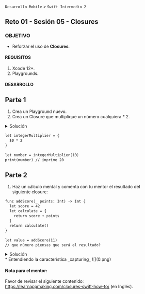`Desarrollo Mobile` > `Swift Intermedio 2`

## Reto 01 - Sesión 05 -	Closures

### OBJETIVO 

- Reforzar el uso de **Closures**.

#### REQUISITOS 

1. Xcode 12+.
2. Playgrounds.

#### DESARROLLO

## Parte 1

1. Crea un Playground nuevo.
2. Crea un Closure que multiplique un número cualquiera * 2.

<details>
	<summary>Solución</summary>
	<p> Se escribe esta constante dentro del playground </p>
</details>

```
let integerMultiplier = {
  $0 * 2
}

let number = integerMultiplier(10)
print(number) // imprime 20
```

## Parte 2

1. Haz un cálculo mental y comenta con tu mentor el resultado del siguiente closure:

```
func addScore(_ points: Int) -> Int {
  let score = 42
  let calculate = {
    return score + points
  }
  return calculate()
}

let value = addScore(11)
// que número piensas que será el resultado?

```

<details>
  <summary>Solución</summary>
  <p> El resultado es <b>53</b>, aquí la explicación</p>
  <p> 1. Se define la función addScore(_:) que regresará un score, basado en el parámetro points y el score "anterior" de 42 </p>
  <p> 2. Después dentro de la función se define el closure de calculate. Este simplemente agrega score y points y regresa el resultado. La función llama al closure con calculate()</p>
  <p> 3. Finalmente, la función addScore(_:) es llamada, asignándole un valor e imprimiendolo </p>
  <p> El closure calculate, captura ambos, score y points, Ninguna de esas variables están declaradas localmente dentro del closure, aunque el closure puede tomar los valores, eso es debido a la característica de capturing de un closure</p>
</details>
* Entendiendo la característica _capturing_
![](0.png)

#### Nota para el mentor:
Favor de revisar el siguiente contenido:
https://learnappmaking.com/closures-swift-how-to/ (en Inglés).